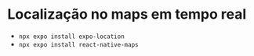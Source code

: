 # Localização no maps em tempo real

- `npx expo install expo-location`
- `npx expo install react-native-maps`
